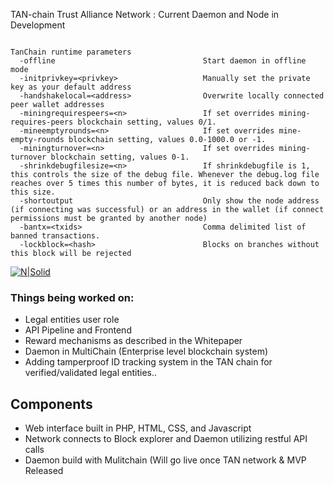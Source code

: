 TAN-chain
Trust Alliance Network : Current Daemon and Node in Development

```

TanChain runtime parameters
  -offline                                 Start daemon in offline mode
  -initprivkey=<privkey>                   Manually set the private key as your default address
  -handshakelocal=<address>                Overwrite locally connected peer wallet addresses
  -miningrequirespeers=<n>                 If set overrides mining-requires-peers blockchain setting, values 0/1.
  -mineemptyrounds=<n>                     If set overrides mine-empty-rounds blockchain setting, values 0.0-1000.0 or -1.
  -miningturnover=<n>                      If set overrides mining-turnover blockchain setting, values 0-1.
  -shrinkdebugfilesize=<n>                 If shrinkdebugfile is 1, this controls the size of the debug file. Whenever the debug.log file reaches over 5 times this number of bytes, it is reduced back down to this size.
  -shortoutput                             Only show the node address (if connecting was successful) or an address in the wallet (if connect permissions must be granted by another node)
  -bantx=<txids>                           Comma delimited list of banned transactions.
  -lockblock=<hash>                        Blocks on branches without this block will be rejected

```  

[![N|Solid](https://safehaven/files/TAN.png)](https://safehaven.io)

### Things being worked on:
  - Legal entities user role
  - API Pipeline and Frontend
  - Reward mechanisms as described in the Whitepaper
  - Daemon in MultiChain (Enterprise level blockchain system)
  - Adding tamperproof ID tracking system in the TAN chain for verified/validated legal entities..
  
  ## Components
  - Web interface built in PHP, HTML, CSS, and Javascript
  - Network connects to Block explorer and Daemon utilizing restful API calls
  - Daemon build with Mulitchain (Will go live once TAN network & MVP Released

